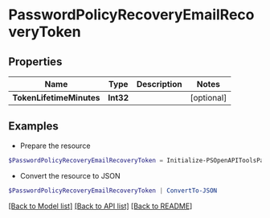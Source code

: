 # PasswordPolicyRecoveryEmailRecoveryToken
## Properties

Name | Type | Description | Notes
------------ | ------------- | ------------- | -------------
**TokenLifetimeMinutes** | **Int32** |  | [optional] 

## Examples

- Prepare the resource
```powershell
$PasswordPolicyRecoveryEmailRecoveryToken = Initialize-PSOpenAPIToolsPasswordPolicyRecoveryEmailRecoveryToken  -TokenLifetimeMinutes null
```

- Convert the resource to JSON
```powershell
$PasswordPolicyRecoveryEmailRecoveryToken | ConvertTo-JSON
```

[[Back to Model list]](../README.md#documentation-for-models) [[Back to API list]](../README.md#documentation-for-api-endpoints) [[Back to README]](../README.md)


